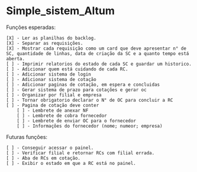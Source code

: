 # Simple_sistem_Altum

Funções esperadas:

    [X] - Ler as planilhas do backlog.
    [X] - Separar as requisições.
    [X] - Mostrar cada requisição como um card que deve apresentar n° de SC, quantidade de linhas, data de criação da SC e a quanto tempo está aberta.
    [ ] - Imprimir relatorios do estado de cada SC e guardar um historico.
    [ ] - Adicionar quem está cuidando de cada RC.
    [ ] - Adicionar sistema de login
    [ ] - Adicionar sistema de cotação
    [ ] - Adicionar paginas de cotação, em espera e concluidas
    [ ] - Gerar sistema de prazo para cotações e gerar oc
    [ ] - Organizar por filial e empresa
    [ ] - Tornar obrigatorio declarar o N° de OC para concluir a RC
    [ ] - Pagina de cotação deve conter
        [ ] - Lembrete de anexar NF
        [ ] - Lembrete de cobra fornecedor
        [ ] - Lembrete de enviar OC para o fornecedor
        [ ] - Informações do fornecedor (nome; numeor; empresa)

Futuras funções:

    [ ] - Conseguir acessar o painel.
    [ ] - Verificar filial e retornar RCs com filial errada.
    [ ] - Aba de RCs em cotação.
    [ ] - Exibir o estado em que a RC está no painel.
